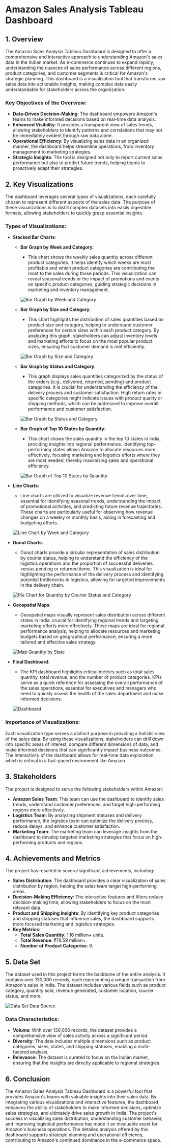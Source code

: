 # **Amazon Sales Analysis Tableau Dashboard**

## **1. Overview**

The Amazon Sales Analysis Tableau Dashboard is designed to offer a comprehensive and interactive approach to understanding Amazon's sales data in the Indian market. As e-commerce continues to expand rapidly, understanding the nuances of sales performance across different regions, product categories, and customer segments is critical for Amazon's strategic planning. This dashboard is a visualization tool that transforms raw sales data into actionable insights, making complex data easily understandable for stakeholders across the organization.

### **Key Objectives of the Overview**:
- **Data-Driven Decision-Making**: The dashboard empowers Amazon's teams to make informed decisions based on real-time data analysis. 
- **Enhanced Visibility**: It provides a transparent view of sales trends, allowing stakeholders to identify patterns and correlations that may not be immediately evident through raw data alone.
- **Operational Efficiency**: By visualizing sales data in an organized manner, the dashboard helps streamline operations, from inventory management to marketing strategies.
- **Strategic Insights**: The tool is designed not only to report current sales performance but also to predict future trends, helping teams to proactively adapt their strategies.

## **2. Key Visualizations**

The dashboard leverages several types of visualizations, each carefully chosen to represent different aspects of the sales data. The purpose of these visualizations is to distill complex datasets into easily digestible formats, allowing stakeholders to quickly grasp essential insights.

### **Types of Visualizations**:

- **Stacked Bar Charts**:
  - **Bar Graph by Week and Category**:
    - This chart shows the weekly sales quantity across different product categories. It helps identify which weeks are most profitable and which product categories are contributing the most to the sales during those periods. This visualization can reveal seasonal trends or the impact of promotions and events on specific product categories, guiding strategic decisions in marketing and inventory management.

    ![Bar Graph by Week and Category](./Bar%20Graph%20by%20week%20and%20category.png)

  - **Bar Graph by Size and Category**:
    - This chart highlights the distribution of sales quantities based on product size and category, helping to understand customer preferences for certain sizes within each product category. By analyzing this graph, stakeholders can adjust inventory levels and marketing efforts to focus on the most popular product sizes, ensuring that customer demand is met efficiently.

    ![Bar Graph by Size and Category](./Bar%20graph%20by%20Size%20and%20category.png)

  - **Bar Graph by Status and Category**:
    - This graph displays sales quantities categorized by the status of the orders (e.g., delivered, returned, pending) and product categories. It is crucial for understanding the efficiency of the delivery process and customer satisfaction. High return rates in specific categories might indicate issues with product quality or shipping methods, which can be addressed to improve overall performance and customer satisfaction.

    ![Bar Graph by Status and Category](./Bar%20graph%20by%20status%20and%20category.png)

  - **Bar Graph of Top 10 States by Quantity**:
    - This chart shows the sales quantity in the top 10 states in India, providing insights into regional performance. Identifying top-performing states allows Amazon to allocate resources more effectively, focusing marketing and logistics efforts where they are most needed, thereby maximizing sales and operational efficiency.

    ![Bar Graph of Top 10 States by Quantity](https://github.com/user-attachments/assets/7c2e5aeb-75ef-40dd-821e-9a85ad647a3d)

- **Line Charts**:
  - Line charts are utilized to visualize revenue trends over time, essential for identifying seasonal trends, understanding the impact of promotional activities, and predicting future revenue trajectories. These charts are particularly useful for observing how revenue changes on a weekly or monthly basis, aiding in forecasting and budgeting efforts.

  ![Line Chart by Week and Category](./Line%20chart%20by%20week%20and%20category.png)

- **Donut Charts**:
  - Donut charts provide a circular representation of sales distribution by courier status, helping to understand the efficiency of the logistics operations and the proportion of successful deliveries versus pending or returned items. This visualization is ideal for highlighting the performance of the delivery process and identifying potential bottlenecks in logistics, allowing for targeted improvements in the delivery chain.

  ![Pie Chart for Quantity by Courier Status and Category](./Pie%20chart%20for%20Quantity%20by%20Courier%20Status%20and%20Category.png)

- **Geospatial Maps**:
  - Geospatial maps visually represent sales distribution across different states in India, crucial for identifying regional trends and targeting marketing efforts more effectively. These maps are ideal for regional performance analysis, helping to allocate resources and marketing budgets based on geographical performance, ensuring a more tailored and effective sales strategy.

  ![Map Quantity by State](https://github.com/user-attachments/assets/a0bcbf4c-d1be-4d65-8951-fdbe511b51d0)

- **Final Dashboard**:
  - The KPI dashboard highlights critical metrics such as total sales quantity, total revenue, and the number of product categories. KPIs serve as a quick reference for assessing the overall performance of the sales operations, essential for executives and managers who need to quickly assess the health of the sales department and make informed decisions.

  ![Dashboard](./Amazon%20Sales%20Dashboard.png)

### **Importance of Visualizations**:
Each visualization type serves a distinct purpose in providing a holistic view of the sales data. By using these visualizations, stakeholders can drill down into specific areas of interest, compare different dimensions of data, and make informed decisions that can significantly impact business outcomes. The interactivity of the dashboard allows for real-time data exploration, which is critical in a fast-paced environment like Amazon.

## **3. Stakeholders**

The project is designed to serve the following stakeholders within Amazon:

- **Amazon Sales Team**: This team can use the dashboard to identify sales trends, understand customer preferences, and target high-performing regions more effectively.
- **Logistics Team**: By analyzing shipment statuses and delivery performance, the logistics team can optimize the delivery process, reduce delays, and enhance customer satisfaction.
- **Marketing Team**: The marketing team can leverage insights from the dashboard to develop targeted marketing strategies that focus on high-performing products and regions.

## **4. Achievements and Metrics**

The project has resulted in several significant achievements, including:

- **Sales Distribution**: The dashboard provides a clear visualization of sales distribution by region, helping the sales team target high-performing areas.
- **Decision-Making Efficiency**: The interactive features and filters reduce decision-making time, allowing stakeholders to focus on the most relevant data.
- **Product and Shipping Insights**: By identifying key product categories and shipping statuses that influence sales, the dashboard supports more focused marketing and logistics strategies.
- **Key Metrics**:
  - **Total Sales Quantity**: 1.16 million+ units.
  - **Total Revenue**: ₹78.59 million+.
  - **Number of Product Categories**: 9.

## **5. Data Set**

The dataset used in this project forms the backbone of the entire analysis. It contains over 130,000 records, each representing a unique transaction from Amazon's sales in India. The dataset includes various fields such as product category, quantity sold, revenue generated, customer location, courier status, and more.

![Data Set Data Source](https://github.com/user-attachments/assets/b8466032-2f9e-4c96-a9b8-b7e1a85d36dc)

### **Data Characteristics**:
- **Volume**: With over 130,000 records, the dataset provides a comprehensive view of sales activity across a significant period.
- **Diversity**: The data includes multiple dimensions such as product categories, sizes, states, and shipping statuses, enabling a multi-faceted analysis.
- **Relevance**: The dataset is curated to focus on the Indian market, ensuring that the insights are directly applicable to regional strategies.

## **6. Conclusion**

The Amazon Sales Analysis Tableau Dashboard is a powerful tool that provides Amazon's teams with valuable insights into their sales data. By integrating various visualizations and interactive features, the dashboard enhances the ability of stakeholders to make informed decisions, optimize sales strategies, and ultimately drive sales growth in India. The project's success in visualizing sales distribution, understanding customer behavior, and improving logistical performance has made it an invaluable asset for Amazon's business operations. The detailed analysis offered by this dashboard supports strategic planning and operational efficiency, contributing to Amazon's continued dominance in the e-commerce space.

